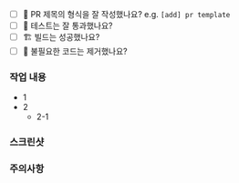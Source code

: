 - [ ] 🔀 PR 제목의 형식을 잘 작성했나요? e.g. `[add] pr template`
- [ ] 💯 테스트는 잘 통과했나요?
- [ ] 🏗️ 빌드는 성공했나요?
- [ ] 🧹 불필요한 코드는 제거했나요?

### 작업 내용
- 1
- 2
    - 2-1

### 스크린샷

### 주의사항
